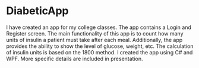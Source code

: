 # DiabeticApp
I have created an app for my college classes. The app contains a Login and Register screen. The main functionality of this app is to count how many units of insulin a patient must take after each meal. Additionally, the app provides the ability to show the level of glucose, weight, etc. The calculation of insulin units is based on the 1800 method. I created the app using C# and WPF. More specific details are included in presentation.
